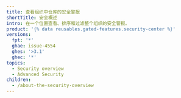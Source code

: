 ```yaml
---
title: 查看组织中仓库的安全警报
shortTitle: 安全概述
intro: 在一个位置查看、排序和过滤整个组织的安全警报。
product: '{% data reusables.gated-features.security-center %}'
versions:
  fpt: '*'
  ghae: issue-4554
  ghes: '>3.1'
  ghec: '*'
topics:
  - Security overview
  - Advanced Security
children:
  - /about-the-security-overview
---
```


